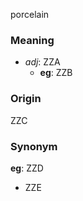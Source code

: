 porcelain
### Meaning
+ _adj_: ZZA
    + __eg__: ZZB

### Origin

ZZC

### Synonym

__eg__: ZZD

+ ZZE


